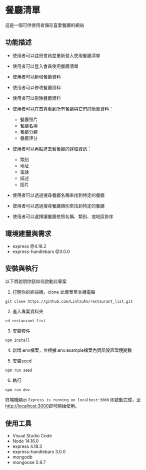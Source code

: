 # 餐廳清單
這是一個可供使用者儲存喜愛餐廳的網站

## 功能描述
- 使用者可以註冊會員並重新登入使用餐廳清單

- 使用者可以登入會員使用餐廳清單

- 使用者可以新增餐廳資料

- 使用者可以修改餐廳資料

- 使用者可以刪除餐廳資料

- 使用者可以在首頁看到所有餐廳與它們的簡單資料：
  - 餐廳照片
  - 餐廳名稱
  - 餐廳分類
  - 餐廳評分
  
- 使用者可以再點進去看餐廳的詳細資訊：
  - 類別
  - 地址
  - 電話
  - 描述
  - 圖片
  
- 使用者可以透過搜尋餐廳名稱來找到特定的餐廳

- 使用者可以透過搜尋餐廳類別來找到特定的餐廳

- 使用者可以選擇讓餐廳依照名稱、類別、或地區排序

## 環境建置與需求
- express @4.18.2
- express-handlebars @3.0.0

## 安裝與執行
以下將說明你該如何啟動此專案

1. 打開你的終端機，clone 此專案至本機電腦
```
git clone https://github.com/LinTzuAn/restaurant_list.git
```

2. 進入專案資料夾
```
cd restaurant_list
```

3. 安裝套件
```
npm install
```

4. 新增.env檔案，並根據.env.example檔案內資訊設置環境變數

5. 安裝seed
```
npm run seed
```

6. 執行
```
npm run dev
```

終端機顯示 `Express is running on localhost:3000` 即啟動完成，至[http://localhost:3000](http://localhost:3000)即可開始使用。

## 使用工具
- Visual Studio Code 
- Node 14.16.0
- express 4.18.3
- express-handlebars 3.0.0
- mongodb
- mongoose 5.9.7
